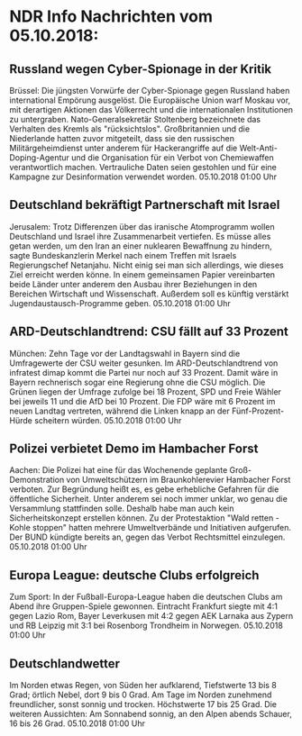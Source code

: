 # NDR Info Nachrichten vom 05.10.2018:


## Russland wegen Cyber-Spionage in der Kritik
Brüssel: Die jüngsten Vorwürfe der Cyber-Spionage gegen Russland haben international Empörung ausgelöst. Die Europäische Union warf Moskau vor, mit derartigen Aktionen das Völkerrecht und die internationalen Institutionen zu untergraben. Nato-Generalsekretär Stoltenberg bezeichnete das Verhalten des Kremls als "rücksichtslos". Großbritannien und die Niederlande hatten zuvor mitgeteilt, dass sie den russischen Militärgeheimdienst unter anderem für Hackerangriffe auf die Welt-Anti-Doping-Agentur und die Organisation für ein Verbot von Chemiewaffen verantwortlich machen. Vertrauliche Daten seien gestohlen und für eine Kampagne zur Desinformation verwendet worden. 05.10.2018 01:00 Uhr 

## Deutschland bekräftigt Partnerschaft mit Israel
Jerusalem: Trotz Differenzen über das iranische Atomprogramm wollen Deutschland und Israel ihre Zusammenarbeit vertiefen. Es müsse alles getan werden, um den Iran an einer nuklearen Bewaffnung zu hindern, sagte Bundeskanzlerin Merkel nach einem Treffen mit Israels Regierungschef Netanjahu. Nicht einig sei man sich allerdings, wie dieses Ziel erreicht werden könne. In einem gemeinsamen Papier vereinbarten beide Länder unter anderem den Ausbau ihrer Beziehungen in den Bereichen Wirtschaft und Wissenschaft. Außerdem soll es künftig verstärkt Jugendaustausch-Programme geben. 05.10.2018 01:00 Uhr 

## ARD-Deutschlandtrend: CSU fällt auf 33 Prozent
München: Zehn Tage vor der Landtagswahl in Bayern sind die Umfragewerte der CSU weiter gesunken. Im ARD-Deutschlandtrend von infratest dimap kommt die Partei nur noch auf 33 Prozent. Damit wäre in Bayern rechnerisch sogar eine Regierung ohne die CSU möglich. Die Grünen liegen der Umfrage zufolge bei 18 Prozent, SPD und Freie Wähler bei jeweils 11 und die AfD bei 10 Prozent. Die FDP wäre mit 6 Prozent im neuen Landtag vertreten, während die Linken knapp an der Fünf-Prozent-Hürde scheitern würden. 05.10.2018 01:00 Uhr 

## Polizei verbietet Demo im Hambacher Forst
Aachen: Die Polizei hat eine für das Wochenende geplante Groß-Demonstration von Umweltschützern im Braunkohlerevier Hambacher Forst verboten. Zur Begründung heißt es, es gebe erhebliche Gefahren für die öffentliche Sicherheit. Unter anderem sei noch immer unklar, wo genau die Versammlung stattfinden solle. Deshalb habe man auch kein Sicherheitskonzept erstellen können. Zu der Protestaktion "Wald retten - Kohle stoppen" hatten mehrere Umweltverbände und Initiativen aufgerufen. Der BUND kündigte bereits an, gegen das Verbot Rechtsmittel einzulegen. 05.10.2018 01:00 Uhr 

## Europa League: deutsche Clubs erfolgreich
Zum Sport: In der Fußball-Europa-League haben die deutschen Clubs am Abend ihre Gruppen-Spiele gewonnen. Eintracht Frankfurt siegte mit 4:1 gegen Lazio Rom, Bayer Leverkusen mit 4:2 gegen AEK Larnaka aus Zypern und RB Leipzig mit 3:1 bei Rosenborg Trondheim in Norwegen. 05.10.2018 01:00 Uhr 

## Deutschlandwetter
Im Norden etwas Regen, von Süden her aufklarend, Tiefstwerte 13 bis 8 Grad; örtlich Nebel, dort 9 bis 0 Grad. Am Tage im Norden zunehmend freundlicher, sonst sonnig und trocken. Höchstwerte 17 bis 25 Grad. Die weiteren Aussichten: Am Sonnabend sonnig, an den Alpen abends Schauer, 16 bis 26 Grad. 05.10.2018 01:00 Uhr 
